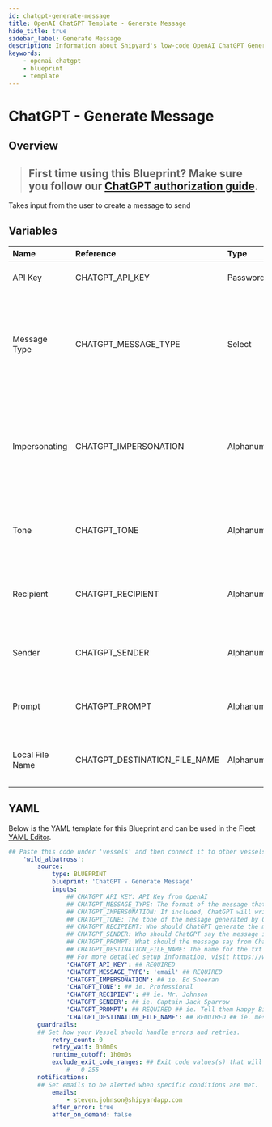 ```yaml
---
id: chatgpt-generate-message
title: OpenAI ChatGPT Template - Generate Message
hide_title: true
sidebar_label: Generate Message
description: Information about Shipyard's low-code OpenAI ChatGPT Generate Message blueprint. Takes input from the user to create a message to send 
keywords:
    - openai chatgpt
    - blueprint
    - template
---
```


# ChatGPT - Generate Message

## Overview
> ## **First time using this Blueprint? Make sure you follow our [ChatGPT authorization guide](https://www.shipyardapp.com/docs/blueprint-library/chatgpt/chatgpt-authorization/)**.

Takes input from the user to create a message to send

## Variables

| Name | Reference | Type | Required | Default | Options | Description |
|:-----|:----------|:-----|:---------|:--------|:--------|:------------|
| API Key | CHATGPT_API_KEY  | Password |:white_check_mark: | - | - | API Key from OpenAI |
| Message Type | CHATGPT_MESSAGE_TYPE  | Select |:white_check_mark: | `Email` | Email: `email`<br></br><br></br>Message: `message`<br></br><br></br> | The format of the message that will be generated by ChatGPT |
| Impersonating | CHATGPT_IMPERSONATION  | Alphanumeric |:heavy_minus_sign: | - | - | If included, ChatGPT will write the message in the same speaking style of the person listed. |
| Tone | CHATGPT_TONE  | Alphanumeric |:heavy_minus_sign: | - | - | The tone of the message generated by ChatGPT |
| Recipient | CHATGPT_RECIPIENT  | Alphanumeric |:heavy_minus_sign: | - | - | Who should ChatGPT generate the message for |
| Sender | CHATGPT_SENDER  | Alphanumeric |:heavy_minus_sign: | - | - | Who should ChatGPT say the message is from |
| Prompt | CHATGPT_PROMPT  | Alphanumeric |:white_check_mark: | - | - | What should the message say from ChatGPT |
| Local File Name | CHATGPT_DESTINATION_FILE_NAME  | Alphanumeric |:white_check_mark: | - | - | The name for the txt file once it is generated. |


## YAML
Below is the YAML template for this Blueprint and can be used in the Fleet [YAML Editor](../../reference/fleets/yaml-editor.md).
```yaml
## Paste this code under 'vessels' and then connect it to other vessels under 'connections'
    'wild_albatross':
        source:
            type: BLUEPRINT
            blueprint: 'ChatGPT - Generate Message'
            inputs: 
                ## CHATGPT_API_KEY: API Key from OpenAI
                ## CHATGPT_MESSAGE_TYPE: The format of the message that will be generated by ChatGPT
                ## CHATGPT_IMPERSONATION: If included, ChatGPT will write the message in the same speaking style of the person listed.
                ## CHATGPT_TONE: The tone of the message generated by ChatGPT
                ## CHATGPT_RECIPIENT: Who should ChatGPT generate the message for
                ## CHATGPT_SENDER: Who should ChatGPT say the message is from
                ## CHATGPT_PROMPT: What should the message say from ChatGPT
                ## CHATGPT_DESTINATION_FILE_NAME: The name for the txt file once it is generated.
                ## For more detailed setup information, visit https://www.shipyardapp.com/docs/blueprint-library/chatgpt#generate-message-blueprint
                'CHATGPT_API_KEY': ## REQUIRED
                'CHATGPT_MESSAGE_TYPE': 'email' ## REQUIRED
                'CHATGPT_IMPERSONATION': ## ie. Ed Sheeran
                'CHATGPT_TONE': ## ie. Professional
                'CHATGPT_RECIPIENT': ## ie. Mr. Johnson
                'CHATGPT_SENDER': ## ie. Captain Jack Sparrow 
                'CHATGPT_PROMPT': ## REQUIRED ## ie. Tell them Happy Birthday!
                'CHATGPT_DESTINATION_FILE_NAME': ## REQUIRED ## ie. message.txt
        guardrails:
        ## Set how your Vessel should handle errors and retries.
            retry_count: 0
            retry_wait: 0h0m0s
            runtime_cutoff: 1h0m0s
            exclude_exit_code_ranges: ## Exit code values(s) that will not be retried if encountered during a Voyage.
                # - 0-255
        notifications: 
        ## Set emails to be alerted when specific conditions are met.
            emails:
                - steven.johnson@shipyardapp.com
            after_error: true
            after_on_demand: false
```

